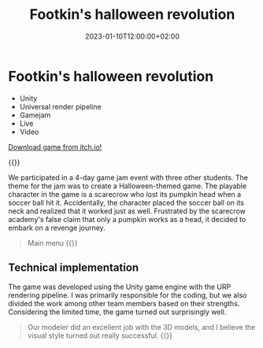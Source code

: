 ﻿---
title: "Footkin's halloween revolution"
name: "footkin"
excerpt: "We participated in a 4-day game jam event with three other students. The theme for the jam was to create a Halloween-themed game. The playable character in the game is a scarecrow who..."
thumbnail: "footkin/menu.webp"
tech: 
    - "Unity"
    - "Universal render pipeline"
    - "Gamejam"
    - "Live"
    - "Video"
date: 2023-01-10T12:00:00+02:00
draft: false
---
# Footkin's halloween revolution

- Unity
- Universal render pipeline
- Gamejam
- Live
- Video


[Download game from itch.io!](https://joskak.itch.io/footkins-halloween-revolution)

{{<videolink imgSrc="/footkin/footkinvideo.webp" videoSrc="https://youtu.be/AZPaT0EHMCY">}}

We participated in a 4-day game jam event with three other students. The theme for the jam was to create a Halloween-themed game. The playable character in the game is a scarecrow who lost its pumpkin head when a soccer ball hit it. Accidentally, the character placed the soccer ball on its neck and realized that it worked just as well. Frustrated by the scarecrow academy's false claim that only a pumpkin works as a head, it decided to embark on a revenge journey.

> Main menu 
{{<assetimage imgAsset="/footkin/menu.webp" imgAlt="Main menu" imgTitle="Main menu">}}
## Technical implementation

The game was developed using the Unity game engine with the URP rendering pipeline. I was primarily responsible for the coding, but we also divided the work among other team members based on their strengths. Considering the limited time, the game turned out surprisingly well.

> Our modeler did an excellent job with the 3D models, and I believe the visual style turned out really successful.
{{<assetimage imgAsset="/footkin/lightDark.webp" imgAlt="Enemy destroyed" imgTitle="Enemy destroyed">}}